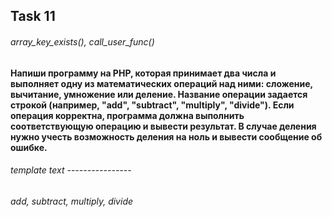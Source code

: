 ## Task 11
###### array_key_exists(), call_user_func()
#### Напиши программу на PHP, которая принимает два числа и выполняет одну из математических операций над ними: сложение, вычитание, умножение или деление. Название операции задается строкой (например, "add", "subtract", "multiply", "divide"). Если операция корректна, программа должна выполнить соответствующую операцию и вывести результат. В случае деления нужно учесть возможность деления на ноль и вывести сообщение об ошибке.

###### template text ----------------
###### add, subtract, multiply, divide